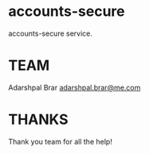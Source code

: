 # accounts-secure
accounts-secure service.

# TEAM
Adarshpal Brar adarshpal.brar@me.com





# THANKS

Thank you team for all the help!
